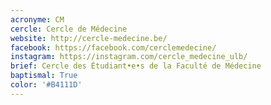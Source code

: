 ```yaml
---
acronyme: CM
cercle: Cercle de Médecine
website: http://cercle-medecine.be/
facebook: https://facebook.com/cerclemedecine/
instagram: https://instagram.com/cercle_medecine_ulb/
brief: Cercle des Étudiant•e•s de la Faculté de Médecine
baptismal: True
color: '#B4111D'
---
```

